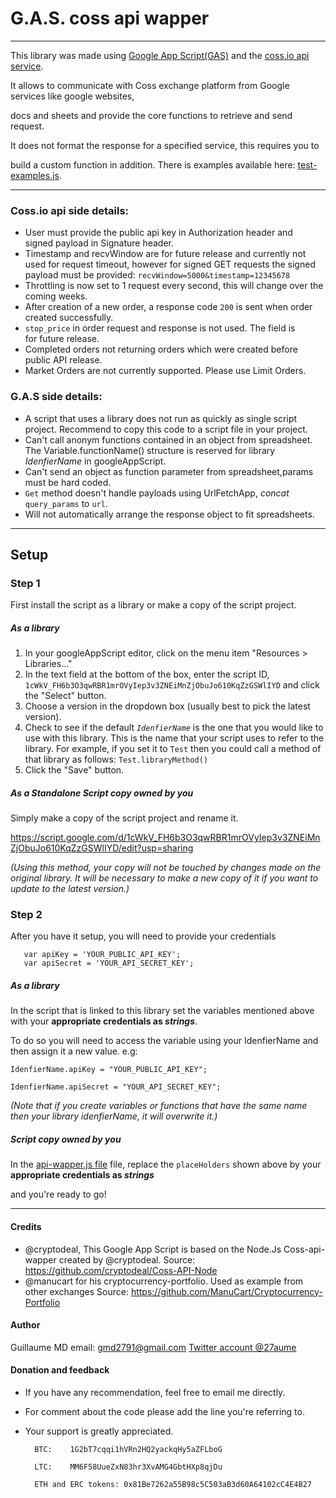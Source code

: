 
# G.A.S. coss api wapper
---
This library was made using [Google App Script(GAS)](https://developers.google.com/apps-script/) and the [coss.io api service](https://api.coss.io/v1/spec#api-Order-orderDetailsPost).

It allows to communicate with Coss exchange platform from Google services like google websites,

docs and sheets and provide the core functions to retrieve and send request.

It does not format the response for a specified service, this requires you to

build a custom function in addition. There is examples available here: [test-examples.js](test-examples.js).

---
### Coss.io api side details:
- User must provide the public api key in Authorization header and      
  signed payload in Signature header.
- Timestamp and recvWindow are for future release and currently not used
  for request timeout, however for signed GET requests the signed
  payload must be provided: `recvWindow=5000&timestamp=12345678`
- Throttling is now set to 1 request every second, this will change over
  the coming weeks.
- After creation of a new order, a response code `200` is sent when
  order created successfully.
- `stop_price` in order request and response is not used. The field is  
  for future release.
- Completed orders not returning orders which were created before public
  API release.
- Market Orders are not currently supported. Please use Limit Orders.

### G.A.S side details:
- A script that uses a library does not run as quickly as
  single script project. Recommend to copy this code to
  a script file in your project.
- Can't call anonym functions contained in an object from
  spreadsheet. The Variable.functionName() structure is
  reserved for library *IdenfierName* in googleAppScript.
- Can't send an object as function parameter from
  spreadsheet,params must be hard coded.
- `Get` method doesn't handle payloads using UrlFetchApp,
  *concat* `query_params` to `url`.
- Will not automatically arrange the response object to
  fit spreadsheets.

---
## Setup

### Step 1
First install the script as a library or make a copy of the script project.

##### As a library
1. In your googleAppScript editor, click on the menu item "Resources > Libraries..."
2. In the text field at the bottom of the box, enter the script ID,
`1cWkV_FH6b3O3qwRBR1mrOVyIep3v3ZNEiMnZjObuJo610KqZzGSWlIYD`
and click the "Select" button.
3. Choose a version in the dropdown box (usually best to pick the latest version).
4. Check to see if the default *`IdenfierName`* is the one that you would like to use
with this library. This is the name that your script uses to refer to the library.
For example, if you set it to `Test` then you could call a method of that library
as follows: `Test.libraryMethod()`
5. Click the "Save" button.

##### As a Standalone Script copy owned by you
Simply make a copy of the script project and rename it.

https://script.google.com/d/1cWkV_FH6b3O3qwRBR1mrOVyIep3v3ZNEiMnZjObuJo610KqZzGSWlIYD/edit?usp=sharing

*(Using this method, your copy will not be touched by changes made on the original library.
It will be necessary to make a new copy of it if you want to update to the latest version.)*

### Step 2
After you have it setup, you will need to provide your credentials
```
   var apiKey = 'YOUR_PUBLIC_API_KEY';
   var apiSecret = 'YOUR_API_SECRET_KEY';
```
##### As a library
In the script that is linked to this library set the variables mentioned above with your **appropriate credentials as *strings***.

To do so you will need to access the variable using your IdenfierName and then assign it a new value. e.g:

`IdenfierName.apiKey = "YOUR_PUBLIC_API_KEY";`

`IdenfierName.apiSecret = "YOUR_API_SECRET_KEY";`

*(Note that if you create variables or functions that have the same name then your library idenfierName, it will overwrite it.)*

##### Script copy owned by you
In the [api-wapper.js file](api-wapper.js) file, replace the `placeHolders` shown above by your **appropriate credentials as *strings***

and you're ready to go!

---
#### Credits
- @cryptodeal, This Google App Script is based on the Node.Js
  Coss-api-wapper created by @cryptodeal.
  Source: https://github.com/cryptodeal/Coss-API-Node
- @manucart for his cryptocurrency-portfolio.
  Used as example from other exchanges
  Source: https://github.com/ManuCart/Cryptocurrency-Portfolio

#### Author
Guillaume MD
email: gmd2791@gmail.com
[Twitter account @27aume](https://twitter.com/@27aume)

#### Donation	and feedback
- If you have any recommendation, feel free to email me directly.
- For comment about the code please add the line you're referring to.
- Your support is greatly appreciated.
		
		BTC:	1G2bT7cqqi1hVRn2HQ2yackqHy5aZFLboG
		
		LTC:	MM6F58UueZxN83hr3XvAMG4GbtHXp8qjDu
		
		ETH and ERC tokens:	0x81Be7262a55B98c5C503aB3d60A64102cC4E4B27
